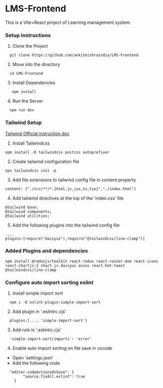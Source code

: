 # LMS-Frontend
This is a Vite+React project of Learning management system.

### Setup Instructions

1. Clone the Project

``````
  git clone https://github.com/ankitmishraindia/LMS-Frontend

``````

2. Move into the directory

``````
  cd LMS-Frontend

``````

3. Install Dependencies

``````
   npm install

``````
4. Run the Server

``````
  npm run dev

``````

### Tailwind Setup

[Tailwind Official instruction doc](https://tailwindcss.com/docs/installation)
1. Install Tailwindcss
``````
npm install -D tailwindcss postcss autoprefixer
``````
2. Create tailwind configuration file
``````
npx tailwindcss init -p
``````
3. Add file extensions to tailwind config file in content property
``````
content: ["./src/**/*.{html,js,jsx,ts,tsx}","./index.html"]
``````
4. Add tailwind directives at the top of the 'index.css' file
``````
@tailwind base;
@tailwind components;
@tailwind utilities;
``````
5. Add the following plugins into the tailwind config file
``````
....
plugins:[require("daisyui"),require("@tailwindcss/line-clamp")]
``````

### Added Plugins and dependencies

``````
npm install @reduxjs/toolkit react-redux react-router-dom react-icons react-chartjs-2 chart.js daisyui axios react-hot-toast @tailwindcss/line-clamp
``````

### Configure auto import sorting eslint

1. Install simple import sort
``````
  npm i -D eslint-plugin-simple-import-sort
``````
2. Add plugin in '.eslintrc.cjs'
``````
  plugins:[..., 'simple-import-sort']
  ``````
3. Add rule in '.eslintrc.cjs'
``````
  'simple-import-sort/imports': 'error'
``````
4. Enable auto import sorting on file save in vscode

- Open 'settings.json'
- Add the following code
``````
  "editor.codeActionsOnSave": {
        "source.fixAll.eslint": true
    }
``````